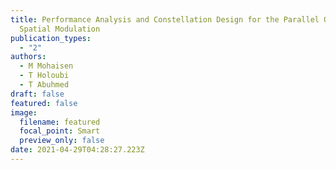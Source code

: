 ```yaml
---
title: Performance Analysis and Constellation Design for the Parallel Quadrature
  Spatial Modulation
publication_types:
  - "2"
authors:
  - M Mohaisen
  - T Holoubi
  - T Abuhmed
draft: false
featured: false
image:
  filename: featured
  focal_point: Smart
  preview_only: false
date: 2021-04-29T04:28:27.223Z
---
```

